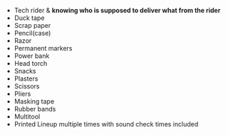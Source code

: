 - Tech rider & __knowing who is supposed to deliver what from the rider__
- Duck tape
- Scrap paper
- Pencil(case)
- Razor
- Permanent markers
- Power bank
- Head torch
- Snacks
- Plasters
- Scissors
- Pliers
- Masking tape
- Rubber bands
- Multitool
- Printed Lineup multiple times with sound check times included